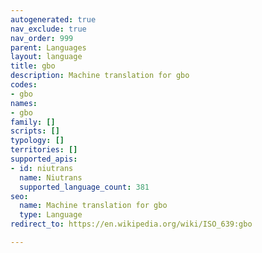 ```yaml
---
autogenerated: true
nav_exclude: true
nav_order: 999
parent: Languages
layout: language
title: gbo
description: Machine translation for gbo
codes:
- gbo
names:
- gbo
family: []
scripts: []
typology: []
territories: []
supported_apis:
- id: niutrans
  name: Niutrans
  supported_language_count: 381
seo:
  name: Machine translation for gbo
  type: Language
redirect_to: https://en.wikipedia.org/wiki/ISO_639:gbo

---
```


